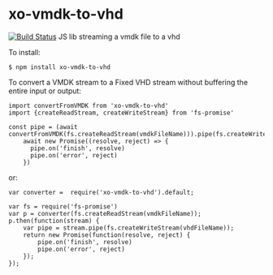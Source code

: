 # xo-vmdk-to-vhd
[![Build Status](https://travis-ci.org/vatesfr/xo-vmdk-to-vhd.svg?branch=master)](https://travis-ci.org/vatesfr/xo-vmdk-to-vhd)
JS lib streaming a vmdk file to a vhd

To install: 

```
$ npm install xo-vmdk-to-vhd
```

To convert a VMDK stream to a Fixed VHD stream without buffering the entire input or output:
```
import convertFromVMDK from 'xo-vmdk-to-vhd'
import {createReadStream, createWriteStream} from 'fs-promise'

const pipe = (await convertFromVMDK(fs.createReadStream(vmdkFileName))).pipe(fs.createWriteStream(vhdFileName))
    await new Promise((resolve, reject) => {
      pipe.on('finish', resolve)
      pipe.on('error', reject)
    })
```

or:

```
var converter =  require('xo-vmdk-to-vhd').default;

var fs = require('fs-promise')
var p = converter(fs.createReadStream(vmdkFileName));
p.then(function(stream) {
    var pipe = stream.pipe(fs.createWriteStream(vhdFileName));
    return new Promise(function(resolve, reject) {
        pipe.on('finish', resolve)
      	pipe.on('error', reject)
    });
});
```
